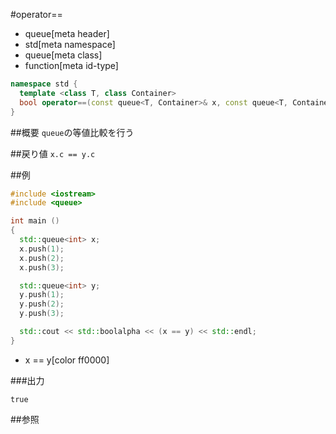 #operator==
* queue[meta header]
* std[meta namespace]
* queue[meta class]
* function[meta id-type]

```cpp
namespace std {
  template <class T, class Container>
  bool operator==(const queue<T, Container>& x, const queue<T, Container>& y);
}
```

##概要
`queue`の等値比較を行う


##戻り値
`x.c == y.c`


##例
```cpp
#include <iostream>
#include <queue>

int main ()
{
  std::queue<int> x;
  x.push(1);
  x.push(2);
  x.push(3);

  std::queue<int> y;
  y.push(1);
  y.push(2);
  y.push(3);

  std::cout << std::boolalpha << (x == y) << std::endl;
}
```
* x == y[color ff0000]

###出力
```
true
```

##参照



